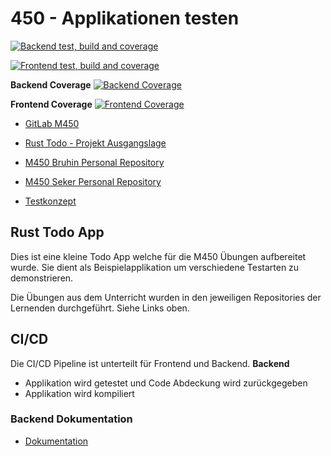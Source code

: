 # 450 - Applikationen testen

[![Backend test, build and coverage](https://github.com/R06NV4LDR/M450---Applikationen-testen/actions/workflows/backend.yml/badge.svg)](https://github.com/R06NV4LDR/M450---Applikationen-testen/actions/workflows/backend.yml)

[![Frontend test, build and coverage](https://github.com/R06NV4LDR/M450---Applikationen-testen/actions/workflows/frontend.yml/badge.svg)](https://github.com/R06NV4LDR/M450---Applikationen-testen/actions/workflows/frontend.yml)

**Backend Coverage**
[![Backend Coverage](https://codecov.io/gh/R06NV4LDR/M450---Applikationen-testen/branch/main/graph/badge.svg?flag=backend)](https://codecov.io/gh/R06NV4LDR/M450---Applikationen-testen)

**Frontend Coverage**
[![Frontend Coverage](https://codecov.io/gh/R06NV4LDR/M450---Applikationen-testen/branch/main/graph/badge.svg?flag=frontend)](https://codecov.io/gh/R06NV4LDR/M450---Applikationen-testen)

- [GitLab M450](https://gitlab.com/ch-tbz-it/Stud/m450/m450)

- [Rust Todo - Projekt Ausgangslage](https://github.com/Ezpcy/ReactRustTodo)

- [M450 Bruhin Personal Repository](https://github.com/R06NV4LDR/M450---Applikationen-testen_RB)
- [M450 Seker Personal Repository](https://github.com/Ezpcy/450-Applikationen-testen)
- [Testkonzept](./ReactRustTodo/Testkonzept.md)

## Rust Todo App

Dies ist eine kleine Todo App welche für die M450 Übungen aufbereitet wurde. Sie dient als Beispielapplikation um
verschiedene Testarten zu demonstrieren.

Die Übungen aus dem Unterricht wurden in den jeweiligen Repositories der Lernenden durchgeführt. Siehe Links oben.

## CI/CD

Die CI/CD Pipeline ist unterteilt für Frontend und Backend.
**Backend**

- Applikation wird getestet und Code Abdeckung wird zurückgegeben
- Applikation wird kompiliert

### Backend Dokumentation

- [Dokumentation](./ReactRustTodo/backend/Backend%20Test%20Dokumentation.md)
